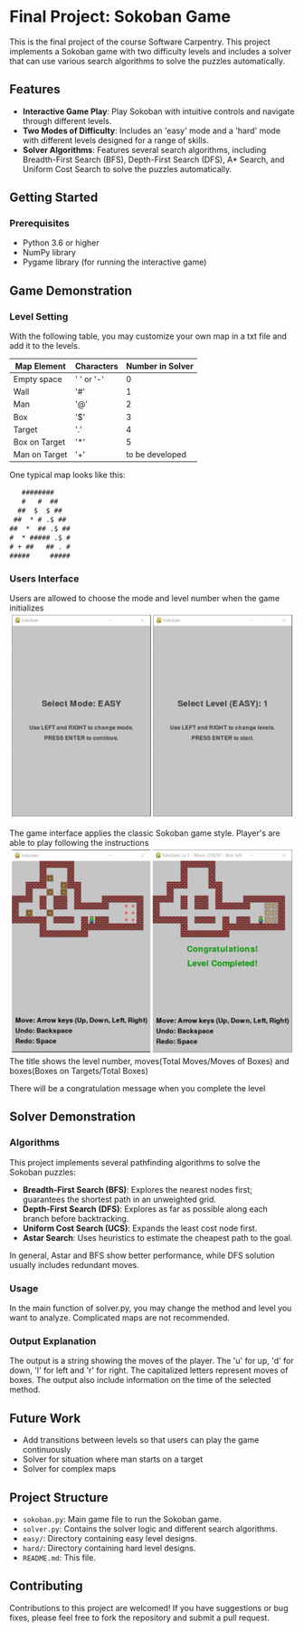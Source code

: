 # Final Project: Sokoban Game
This is the final project of the course Software Carpentry. This project implements a Sokoban game with two difficulty levels and includes a solver that can use various search algorithms to solve the puzzles automatically.

## Features
- **Interactive Game Play**: Play Sokoban with intuitive controls and navigate through different levels.
- **Two Modes of Difficulty**: Includes an 'easy' mode and a 'hard' mode with different levels designed for a range of skills.
- **Solver Algorithms**: Features several search algorithms, including Breadth-First Search (BFS), Depth-First Search (DFS), A* Search, and Uniform Cost Search to solve the puzzles automatically.

## Getting Started

### Prerequisites
- Python 3.6 or higher
- NumPy library
- Pygame library (for running the interactive game)

## Game Demonstration

### Level Setting
With the following table, you may customize your own map in a txt file and add it to the levels.

| Map Element   | Characters | Number in Solver |
|---------------|------------|------------------|
| Empty space   | ' ' or '-' | 0                |
| Wall          | '#'        | 1                |
| Man           | '@'        | 2                |
| Box           | '$'        | 3                |
| Target        | '.'        | 4                |
| Box on Target | '*'        | 5                |
| Man on Target | '+'        | to be developed  |

One typical map looks like this:
```  
   ########
   #   #  ##
  ##  $  $ ##
 ##  * # .$ ##
##  *  ## .$ ##
#  * ##### .$ #
# + ##   ## . #
#####     #####
```

### Users Interface
Users are allowed to choose the mode and level number when the game initializes
![Mode and Level Selections](images/selection.png)

The game interface applies the classic Sokoban game style. Player's are able to play following the instructions
![Game Interface](images/interface.png)
The title shows the level number, moves(Total Moves/Moves of Boxes) and boxes(Boxes on Targets/Total Boxes)

There will be a congratulation message when you complete the level

## Solver Demonstration

### Algorithms
This project implements several pathfinding algorithms to solve the Sokoban puzzles:

- **Breadth-First Search (BFS)**: Explores the nearest nodes first; guarantees the shortest path in an unweighted grid.
- **Depth-First Search (DFS)**: Explores as far as possible along each branch before backtracking.
- **Uniform Cost Search (UCS)**: Expands the least cost node first.
- **Astar Search**: Uses heuristics to estimate the cheapest path to the goal.

In general, Astar and BFS show better performance, while DFS solution usually includes redundant moves.

### Usage
In the main function of solver.py, you may change the method and level you want to analyze. Complicated maps are not recommended.

### Output Explanation
The output is a string showing the moves of the player. The 'u' for up, 'd' for down, 'l' for left and 'r' for right. The capitalized letters represent moves of boxes.
The output also include information on the time of the selected method.

## Future Work
- Add transitions between levels so that users can play the game continuously
- Solver for situation where man starts on a target
- Solver for complex maps

## Project Structure
- `sokoban.py`: Main game file to run the Sokoban game.
- `solver.py`: Contains the solver logic and different search algorithms.
- `easy/`: Directory containing easy level designs.
- `hard/`: Directory containing hard level designs.
- `README.md`: This file.

## Contributing
Contributions to this project are welcomed! If you have suggestions or bug fixes, please feel free to fork the repository and submit a pull request.
